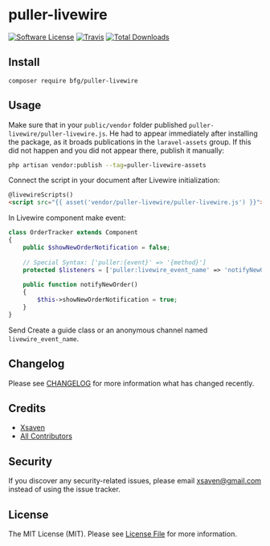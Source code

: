 # puller-livewire

[![Software License](https://img.shields.io/badge/license-MIT-brightgreen.svg?style=flat-square)](LICENSE.md)
[![Travis](https://img.shields.io/travis/bfg-s/puller-livewire.svg?style=flat-square)]()
[![Total Downloads](https://img.shields.io/packagist/dt/bfg/puller-livewire.svg?style=flat-square)](https://packagist.org/packages/bfg-s/puller-livewire)

## Install
`composer require bfg/puller-livewire`

## Usage
Make sure that in your `public/vendor` folder published `puller-livewire/puller-livewire.js`.
He had to appear immediately after installing the package,
as it broads publications in the `laravel-assets` group.
If this did not happen and you did not appear there, publish it manually:
```bash
php artisan vendor:publish --tag=puller-livewire-assets
```
Connect the script in your document after Livewire initialization:
```html
@livewireScripts()
<script src="{{ asset('vendor/puller-livewire/puller-livewire.js') }}"></script>
```
In Livewire component make event:
```php
class OrderTracker extends Component
{
    public $showNewOrderNotification = false;
 
    // Special Syntax: ['puller:{event}' => '{method}']
    protected $listeners = ['puller:livewire_event_name' => 'notifyNewOrder'];
 
    public function notifyNewOrder()
    {
        $this->showNewOrderNotification = true;
    }
}
```
Send Create a guide class or an anonymous channel named `livewire_event_name`.

## Changelog
Please see [CHANGELOG](CHANGELOG.md) for more information what has changed recently.

## Credits

- [Xsaven](https://github.com/bfg-s)
- [All Contributors](https://github.com/bfg-s/puller-livewire/contributors)

## Security
If you discover any security-related issues, please email xsaven@gmail.com instead of using the issue tracker.

## License
The MIT License (MIT). Please see [License File](/LICENSE.md) for more information.
